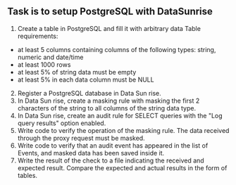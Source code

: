 ## Task is to setup PostgreSQL with DataSunrise

1. Create a table in PostgreSQL and fill it with arbitrary data
Table requirements:
  * at least 5 columns containing columns of the following types: string, numeric and date/time
  * at least 1000 rows
  * at least 5% of string data must be empty
  * at least 5% in each data column must be NULL
2. Register a PostgreSQL database in Data Sun rise.
3. In Data Sun rise, create a masking rule with masking the first 2 characters of the string to all columns of the string data type.
4. In Data Sun rise, create an audit rule for SELECT queries with the "Log query results" option enabled.
5. Write code to verify the operation of the masking rule. The data received through the proxy request must be masked.
6. Write code to verify that an audit event has appeared in the list of Events, and masked data has been saved inside it.
7. Write the result of the check to a file indicating the received and expected result. Compare the expected and actual results in the form of tables.
